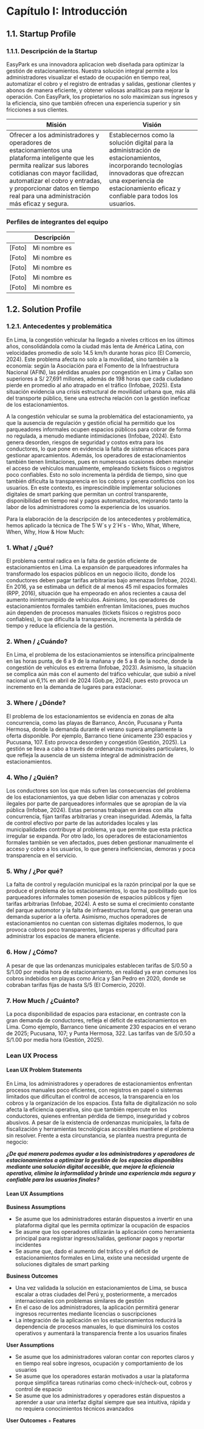 # Capítulo I: Introducción
## 1.1. Startup Profile
### 1.1.1. Descripción de la Startup

EasyPark es una innovadora aplicacion web diseñada para optimizar la gestión de estacionamientos. Nuestra solución integral permite a los administradores visualizar el estado de ocupación en tiempo real, automatizar el cobro y el registro de entradas y salidas, gestionar clientes y abonos de manera eficiente, y obtener valiosas analíticas para mejorar la operación. Con EasyPark, los propietarios no solo maximizan sus ingresos y la eficiencia, sino que también ofrecen una experiencia superior y sin fricciones a sus clientes.

| **Misión** | **Visión** |
|-----------|------------|
| Ofrecer a los administradores y operadores de estacionamientos una plataforma inteligente que les permita realizar sus labores cotidianas con mayor facilidad, automatizar el cobro y entradas, y proporcionar datos en tiempo real para una administración más eficaz y segura.| Establecernos como la solución digital para la administración de estacionamientos, incorporando tecnologías innovadoras que ofrezcan una experiencia de estacionamiento eficaz y confiable para todos los usuarios. |

### Perfiles de integrantes del equipo
|  |   Descripción   |
|------------|------------|
|[Foto] |Mi nombre es |
|[Foto] |Mi nombre es |
|[Foto] |Mi nombre es |
|[Foto] |Mi nombre es |
|[Foto] |Mi nombre es |

## 1.2. Solution Profile
### 1.2.1. Antecedentes y problemática

En Lima, la congestión vehicular ha llegado a niveles críticos en los últimos años, consolidándola como la ciudad más lenta de América Latina, con velocidades promedio de solo 14.5 km/h durante horas pico (El Comercio, 2024). Este problema afecta no solo a la movilidad, sino también a la economía: según la Asociación para el Fomento de la Infraestructura Nacional (AFIN), las pérdidas anuales por congestión en Lima y Callao son superiores a S/ 27,691 millones, además de 198 horas que cada ciudadano pierde en promedio al año atrapado en el tráfico (Infobae, 2025). Esta situación evidencia una crisis estructural de movilidad urbana que, más allá del transporte público, tiene una estrecha relación con la gestión ineficaz de los estacionamientos.

A la congestión vehicular se suma la problemática del estacionamiento, ya que la ausencia de regulación y gestión oficial ha permitido que los parqueadores informales ocupen espacios públicos para cobrar de forma no regulada, a menudo mediante intimidaciones (Infobae, 2024). Esto genera desorden, riesgos de seguridad y costos extra para los conductores, lo que pone en evidencia la falta de sistemas eficaces para gestionar aparcamientos. Además, los operadores de estacionamientos también tienen limitaciones, pues en numerosas ocasiones deben manejar el acceso de vehículos manualmente, empleando tickets físicos o registros poco confiables. Esto no solo incrementa la pérdida de tiempo, sino que también dificulta la transparencia en los cobros y genera conflictos con los usuarios. En este contexto, es imprescindible implementar soluciones digitales de smart parking que permitan un control transparente, disponibilidad en tiempo real y pagos automatizados, mejorando tanto la labor de los administradores como la experiencia de los usuarios.

Para la elaboración de la descripción de los antecedentes y problemática, hemos aplicado la técnica de The 5´W´s y 2´H´s - Who, What, Where, When, Why, How & How Much:

### 1. What / ¿Qué?
El problema central radica en la falta de gestión eficiente de estacionamientos en Lima. La expansión de parqueadores informales ha transformado los espacios públicos en un negocio ilícito, donde los conductores deben pagar tarifas arbitrarias bajo amenazas (Infobae, 2024). En 2016, ya se estimaba un déficit de al menos 45 mil espacios formales (RPP, 2016), situación que ha empeorado en años recientes a causa del aumento ininterrumpido de vehículos. Asimismo, los operadores de estacionamientos formales también enfrentan limitaciones, pues muchos aún dependen de procesos manuales (tickets físicos o registros poco confiables), lo que dificulta la transparencia, incrementa la pérdida de tiempo y reduce la eficiencia de la gestión.

### 2. When / ¿Cuándo?
En Lima, el problema de los estacionamientos se intensifica principalmente en las horas punta, de 6 a 9 de la mañana y de 5 a 8 de la noche, donde la congestión de vehículos es extrema (Infobae, 2023). Asimismo, la situación se complica aún más con el aumento del tráfico vehicular, que subió a nivel nacional un 6,1% en abril de 2024 (Gob.pe, 2024), pues esto provoca un incremento en la demanda de lugares para estacionar.

### 3. Where / ¿Dónde?
El problema de los estacionamientos se evidencia en zonas de alta concurrencia, como las playas de Barranco, Ancón, Pucusana y Punta Hermosa, donde la demanda durante el verano supera ampliamente la oferta disponible. Por ejemplo, Barranco tiene únicamente 230 espacios y Pucusana, 107. Esto provoca desorden y congestión (Gestión, 2025). La gestión se lleva a cabo a través de ordenanzas municipales particulares, lo que refleja la ausencia de un sistema integral de administración de estacionamientos.

###  4. Who / ¿Quién?
Los conductores son los que más sufren las consecuencias del problema de los estacionamientos, ya que deben lidiar con amenazas y cobros ilegales por parte de parqueadores informales que se apropian de la vía pública (Infobae, 2024). Estas personas trabajan en áreas con alta concurrencia, fijan tarifas arbitrarias y crean inseguridad. Además, la falta de control efectivo por parte de las autoridades locales y las municipalidades contribuye al problema, ya que permite que esta práctica irregular se expanda. Por otro lado, los operadores de estacionamientos formales también se ven afectados, pues deben gestionar manualmente el acceso y cobro a los usuarios, lo que genera ineficiencias, demoras y poca transparencia en el servicio.

### 5. Why / ¿Por qué?
La falta de control y regulación municipal es la razón principal por la que se produce el problema de los estacionamientos, lo que ha posibilitado que los parqueadores informales tomen posesión de espacios públicos y fijen tarifas arbitrarias (Infobae, 2024). A esto se suma el crecimiento constante del parque automotor y la falta de infraestructura formal, que generan una demanda superior a la oferta. Asimismo, muchos operadores de estacionamientos no cuentan con sistemas digitales modernos, lo que provoca cobros poco transparentes, largas esperas y dificultad para administrar los espacios de manera eficiente.

### 6. How / ¿Cómo?
A pesar de que las ordenanzas municipales establecen tarifas de S/0.50 a S/1.00 por media hora de estacionamiento, en realidad ya eran comunes los cobros indebidos en playas como Arica y San Pedro en 2020, donde se cobraban tarifas fijas de hasta S/5 (El Comercio, 2020). 

### 7. How Much / ¿Cuánto?
La poca disponibilidad de espacios para estacionar, en contraste con la gran demanda de conductores, refleja el déficit de estacionamientos en Lima. Como ejemplo, Barranco tiene únicamente 230 espacios en el verano de 2025; Pucusana, 107; y Punta Hermosa, 322. Las tarifas van de S/0.50 a S/1.00 por media hora (Gestión, 2025). 

### Lean UX Process
#### Lean UX Problem Statements
En Lima, los administradores y operadores de estacionamientos enfrentan procesos manuales poco eficientes, con registros en papel o sistemas limitados que dificultan el control de accesos, la transparencia en los cobros y la organización de los espacios. Esta falta de digitalización no solo afecta la eficiencia operativa, sino que también repercute en los conductores, quienes enfrentan pérdida de tiempo, inseguridad y cobros abusivos. A pesar de la existencia de ordenanzas municipales, la falta de fiscalización y herramientas tecnológicas accesibles mantiene el problema sin resolver. Frente a esta circunstancia, se plantea nuestra pregunta de negocio:

***¿De qué manera podemos ayudar a los administradores y operadores de estacionamientos a optimizar la gestión de los espacios disponibles mediante una solución digital accesible, que mejore la eficiencia operativa, elimine la informalidad y brinde una experiencia más segura y confiable para los usuarios finales?***

#### Lean UX Assumptions

**Business Assumptions**
+ Se asume que los administradores estarán dispuestos a invertir en una plataforma digital que les permita optimizar la ocupación de espacios
+ Se asume que los operadores utilizarán la aplicación como herramienta principal para registrar ingresos/salidas, gestionar pagos y reportar incidentes
+ Se asume que, dado el aumento del tráfico y el déficit de estacionamientos formales en Lima, existe una necesidad urgente de soluciones digitales de smart parking

**Business Outcomes**
+ Una vez validada la solución en estacionamientos de Lima, se busca escalar a otras ciudades del Perú y, posteriormente, a mercados internacionales con problemas similares de gestión
+ En el caso de los administradores, la aplicación permitirá generar ingresos recurrentes mediante licencias o suscripciones
+ La integración de la aplicación en los estacionamientos reducirá la dependencia de procesos manuales, lo que disminuirá los costos operativos y aumentará la transparencia frente a los usuarios finales

**User Assumptions**
+ Se asume que los administradores valoran contar con reportes claros y en tiempo real sobre ingresos, ocupación y comportamiento de los usuarios
+ Se asume que los operadores estarán motivados a usar la plataforma porque simplifica tareas rutinarias como check-in/check-out, cobros y control de espacio
+ Se asume que los administradores y operadores están dispuestos a aprender a usar una interfaz digital siempre que sea intuitiva, rápida y no requiera conocimientos técnicos avanzados

**User Outcomes**
+
**Features**


